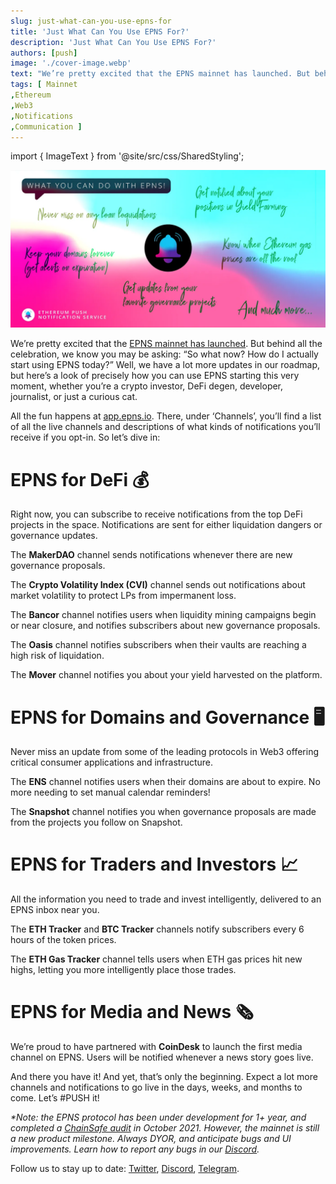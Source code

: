 ```yaml
---
slug: just-what-can-you-use-epns-for
title: 'Just What Can You Use EPNS For?'
description: 'Just What Can You Use EPNS For?'
authors: [push]
image: './cover-image.webp'
text: "We’re pretty excited that the EPNS mainnet has launched. But behind all the celebration, we know you may be asking: “So what now? How do I actually start using EPNS today?” Well, we have a lot more updates in our roadmap, but here’s a look of precisely how you can use EPNS starting this very moment, whether you’re a crypto investor, DeFi degen, developer, journalist, or just a curious cat."
tags: [ Mainnet
,Ethereum
,Web3
,Notifications
,Communication ]
---
```


import { ImageText } from '@site/src/css/SharedStyling';

![Cover image of Just What Can You Use EPNS For?](./cover-image.webp)

<!--truncate-->

We’re pretty excited that the [EPNS mainnet has launched](https://medium.com/ethereum-push-notification-service/the-epns-mainnet-is-here-470faec0c01). But behind all the celebration, we know you may be asking: “So what now? How do I actually start using EPNS today?” Well, we have a lot more updates in our roadmap, but here’s a look of precisely how you can use EPNS starting this very moment, whether you’re a crypto investor, DeFi degen, developer, journalist, or just a curious cat.

All the fun happens at [app.epns.io](http://app.epns.io). There, under ‘Channels’, you’ll find a list of all the live channels and descriptions of what kinds of notifications you’ll receive if you opt-in. So let’s dive in:

# EPNS for DeFi 💰

Right now, you can subscribe to receive notifications from the top DeFi projects in the space. Notifications are sent for either liquidation dangers or governance updates.

The **MakerDAO** channel sends notifications whenever there are new governance proposals.

The **Crypto Volatility Index (CVI)** channel sends out notifications about market volatility to protect LPs from impermanent loss.

The **Bancor** channel notifies users when liquidity mining campaigns begin or near closure, and notifies subscribers about new governance proposals.

The **Oasis** channel notifies subscribers when their vaults are reaching a high risk of liquidation.

The **Mover** channel notifies you about your yield harvested on the platform.

# EPNS for Domains and Governance 🖥

Never miss an update from some of the leading protocols in Web3 offering critical consumer applications and infrastructure.

The **ENS** channel notifies users when their domains are about to expire. No more needing to set manual calendar reminders!

The **Snapshot** channel notifies you when governance proposals are made from the projects you follow on Snapshot.

# EPNS for Traders and Investors 📈

All the information you need to trade and invest intelligently, delivered to an EPNS inbox near you.

The **ETH Tracker** and **BTC Tracker** channels notify subscribers every 6 hours of the token prices.

The **ETH Gas Tracker** channel tells users when ETH gas prices hit new highs, letting you more intelligently place those trades.

# EPNS for Media and News 🗞

We’re proud to have partnered with **CoinDesk** to launch the first media channel on EPNS. Users will be notified whenever a news story goes live.

And there you have it! And yet, that’s only the beginning. Expect a lot more channels and notifications to go live in the days, weeks, and months to come. Let’s #PUSH it!

_\*Note: the EPNS protocol has been under development for 1+ year, and completed a_ [_ChainSafe audit_](https://epns.io/EPNS-Protocol-Audit2021.pdf) _in October 2021. However, the mainnet is still a new product milestone. Always DYOR, and anticipate bugs and UI improvements. Learn how to report any bugs in our_ [_Discord_](https://discord.gg/YVPB99F9W5)_._

Follow us to stay up to date: [Twitter](https://twitter.com/epnsproject), [Discord](https://discord.gg/YVPB99F9W5), [Telegram](https://t.me/epnsproject).
